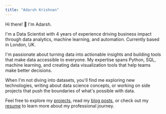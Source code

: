 ```yaml
---
title: "Adarsh Krishnan"
---
```


Hi there! 👋 I'm Adarsh.

I'm a Data Scientist with 4 years of experience driving business impact through data analytics, machine learning, and automation. Currently based in London, UK.

I'm passionate about turning data into actionable insights and building tools that make data accessible to everyone. My expertise spans Python, SQL, machine learning, and creating data visualization tools that help teams make better decisions.

When I'm not diving into datasets, you'll find me exploring new technologies, writing about data science concepts, or working on side projects that push the boundaries of what's possible with data.

Feel free to explore my [projects](/projects), read my [blog posts](/blog), or check out my [resume](/resume) to learn more about my professional journey.
